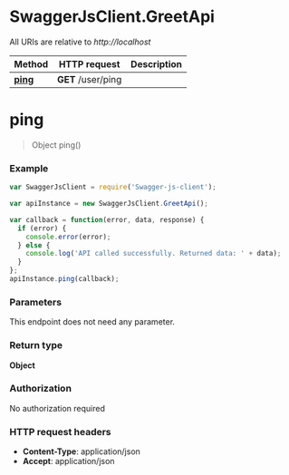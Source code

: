 # SwaggerJsClient.GreetApi

All URIs are relative to *http://localhost*

Method | HTTP request | Description
------------- | ------------- | -------------
[**ping**](GreetApi.md#ping) | **GET** /user/ping | 


<a name="ping"></a>
# **ping**
> Object ping()



### Example
```javascript
var SwaggerJsClient = require('Swagger-js-client');

var apiInstance = new SwaggerJsClient.GreetApi();

var callback = function(error, data, response) {
  if (error) {
    console.error(error);
  } else {
    console.log('API called successfully. Returned data: ' + data);
  }
};
apiInstance.ping(callback);
```

### Parameters
This endpoint does not need any parameter.

### Return type

**Object**

### Authorization

No authorization required

### HTTP request headers

 - **Content-Type**: application/json
 - **Accept**: application/json

